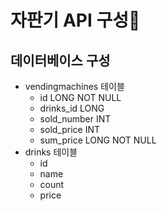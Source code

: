# 자판기 API 구성🎰

## 데이터베이스 구성
- vendingmachines 테이블
  - id LONG NOT NULL
  - drinks_id LONG
  - sold_number INT
  - sold_price INT
  - sum_price LONG NOT NULL
- drinks 테이블
  - id 
  - name
  - count
  - price


